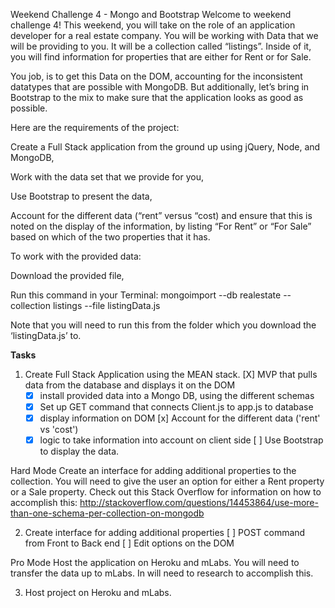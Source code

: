 Weekend Challenge 4 - Mongo and Bootstrap
Welcome to weekend challenge 4! This weekend, you will take on the role of an application developer for a real estate company. You will be working with Data that we will be providing to you. It will be a collection called “listings”. Inside of it, you will find information for properties that are either for Rent or for Sale.

You job, is to get this Data on the DOM, accounting for the inconsistent datatypes that are possible with MongoDB. But additionally, let’s bring in Bootstrap to the mix to make sure that the application looks as good as possible.

Here are the requirements of the project:

Create a Full Stack application from the ground up using jQuery, Node, and MongoDB,

Work with the data set that we provide for you,

Use Bootstrap to present the data,

Account for the different data (“rent” versus “cost) and ensure that this is noted on the display of the information, by listing “For Rent” or “For Sale” based on which of the two properties that it has.

To work with the provided data:

Download the provided file,

Run this command in your Terminal: mongoimport --db realestate --collection listings --file listingData.js

Note that you will need to run this from the folder which you download the ‘listingData.js’ to.

**Tasks**
1. Create Full Stack Application using the MEAN stack.
  [X] MVP that pulls data from the database and displays it on the DOM
    - [X] install provided data into a Mongo DB, using the different schemas
    - [X] Set up GET command that connects Client.js to app.js to database
    - [X] display information on DOM
  [x] Account for the different data ('rent' vs 'cost')
    - [x] logic to take information into account on client side
  [ ] Use Bootstrap to display the data.

Hard Mode
Create an interface for adding additional properties to the collection. You will need to give the user an option for either a Rent property or a Sale property. Check out this Stack Overflow for information on how to accomplish this: http://stackoverflow.com/questions/14453864/use-more-than-one-schema-per-collection-on-mongodb

2. Create interface for adding additional properties
  [ ] POST command from Front to Back end
  [ ] Edit options on the DOM

Pro Mode
Host the application on Heroku and mLabs. You will need to transfer the data up to mLabs. In will need to research to accomplish this.

3. Host project on Heroku and mLabs.
